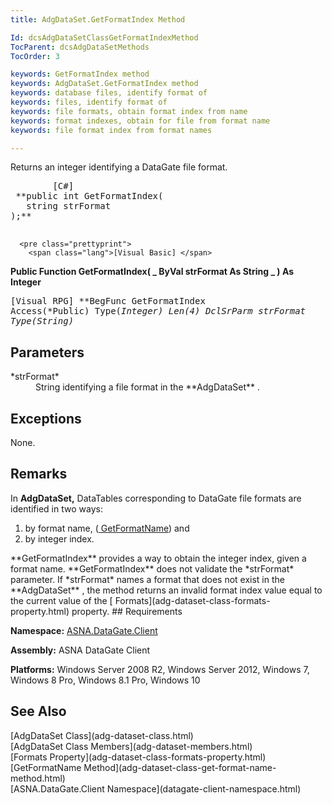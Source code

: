```yaml
---
title: AdgDataSet.GetFormatIndex Method

Id: dcsAdgDataSetClassGetFormatIndexMethod
TocParent: dcsAdgDataSetMethods
TocOrder: 3

keywords: GetFormatIndex method
keywords: AdgDataSet.GetFormatIndex method
keywords: database files, identify format of
keywords: files, identify format of
keywords: file formats, obtain format index from name
keywords: format indexes, obtain for file from format name
keywords: file format index from format names

---
```


Returns an integer identifying a DataGate file format.
<pre class="prettyprint">
        <span class="lang">[C#]</span>
 **public int GetFormatIndex(
   string strFormat
);** 
      </pre>
      <pre class="prettyprint">
        <span class="lang">[Visual Basic] </span>
 **Public Function GetFormatIndex( _
   ByVal strFormat As String _
) As Integer** 
      </pre>
      <pre class="prettyprint">
        <span class="lang">[Visual RPG]</span>
 **BegFunc GetFormatIndex Access(*Public) Type(*Integer) Len(4)
   DclSrParm strFormat Type(*String)** 
      </pre>

## Parameters

<dl>
        <dt>
 *strFormat* 
        </dt>
        <dd>String identifying a file format in the **AdgDataSet** .</dd>
</dl>

## Exceptions

None.
## Remarks

In **AdgDataSet,** DataTables corresponding to DataGate file formats are identified in two ways:

1. by format name, ([ GetFormatName](adg-dataset-class-get-format-name-method.html)) 
					and
2. by integer index.

<p> **GetFormatIndex** provides a way to obtain the integer index, given a format name. **GetFormatIndex** does not validate the *strFormat* parameter. If *strFormat* names a format that does not exist in the **AdgDataSet** , the method returns an invalid format index value equal to the current value of the [ Formats](adg-dataset-class-formats-property.html) property.
## Requirements

**Namespace:** [ASNA.DataGate.Client](datagate-client-namespace.html) 

**Assembly:** ASNA DataGate Client

**Platforms:** Windows Server 2008 R2, Windows Server 2012, Windows 7, Windows 8 Pro, Windows 8.1 Pro, Windows 10
## See Also

<dl />
      [AdgDataSet Class](adg-dataset-class.html)
      <br />
      [AdgDataSet Class Members](adg-dataset-members.html)
      <br />
      [Formats Property](adg-dataset-class-formats-property.html)
      <br />
      [GetFormatName Method](adg-dataset-class-get-format-name-method.html)
      <br />
      [ASNA.DataGate.Client Namespace](datagate-client-namespace.html)

